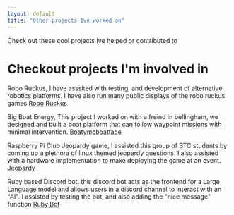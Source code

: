 ```yaml
---
layout: default
title: "Other projects Ive worked on"
---
```



Check out these cool projects Ive helped or contributed to


<!--more-->

# Checkout projects I'm involved in

Robo Ruckus, I have asssited with testing, and development of alternative robotics platforms. I have also run many public displays of the robo ruckus games
[Robo Ruckus](https://www.roboruckus.com/)

Big Boat Energy, This project I worked on with a freind in bellingham, we designed and built a boat platform that can follow waypoint missions with minimal intervention.
[Boatymcboatface](https://github.com/BigBoatEnergy/boat-robot)

Raspberry Pi Club Jeopardy game, I assisted this group of BTC students by coming up a plethora of linux themed jeopardy questions. I also assisted with a hardware implementation to make deploying the game at an event.
[Jeopardy](https://github.com/btc-raspberrypiclub/jeopardy)

Ruby based Discord bot. this discord bot acts as the frontend for a Large Language model and allows users in a discord channel to interact with an "AI". I assisted by testing the bot, and also adding the "nice message" function
[Ruby Bot](https://github.com/joshbuker/discord-bot)

